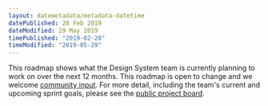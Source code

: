 ```yaml
---
layout: datemetadata/metadata-datetime
datePublished: 28 Feb 2019
dateModified: 29 May 2019
timePublished: "2019-02-28"
timeModified: "2019-05-29"
---
```


This roadmap shows what the Design System team is currently planning to work on over the next 12 months. This roadmap is open to change and we welcome [community input](https://community.digital.gov.au/t/roadmap-discussion/68). For more detail, including the team's current and upcoming sprint goals, please see the [public project board](https://github.com/orgs/govau/projects/7).
